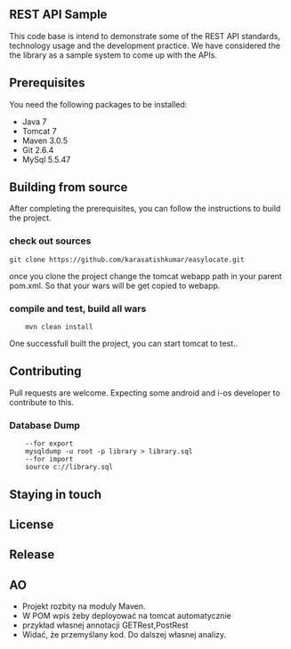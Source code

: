 ## REST API Sample
This code base is intend to demonstrate some of the REST API standards, technology usage and the development practice. We have considered the the library as a sample system to come up with the APIs.


## Prerequisites
You need the following packages to be installed:
* Java 7
* Tomcat 7
* Maven 3.0.5
* Git 2.6.4
* MySql 5.5.47

## Building from source
After completing the prerequisites, you can follow the instructions to build the project.

### check out sources

	git clone https://github.com/karasatishkumar/easylocate.git

once you clone the project change the tomcat webapp path in your parent pom.xml. So that your wars will be get copied to webapp.	

### compile and test, build all wars

		mvn clean install

One successfull built the project, you can start tomcat to test..

## Contributing
Pull requests are welcome. Expecting some android and i-os developer to contribute to this.

### Database Dump

		--for export
		mysqldump -u root -p library > library.sql
		--for import
		source c://library.sql

## Staying in touch

## License

## Release

## AO
- Projekt rozbity na moduly Maven. 
- W POM wpis żeby deployować na tomcat automatycznie
- przykład własnej annotacji GETRest,PostRest
- Widać, że przemyślany kod. Do dalszej własnej analizy.



